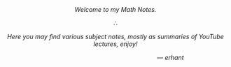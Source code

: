 <p align="center" style="margin-top: 30vh">
  <i>Welcome to my Math Notes.</i>
</p>

<p align="center" style="margin-top: 10px; margin-bottom: 10px;">
&therefore;
</p>

<p align="center">
  <i>Here you may find various subject notes, mostly as summaries of YouTube lectures, enjoy!</i>
</p>

<p align="right" style="margin-right: 10vw">
  <i>&mdash; erhant</i>
</p>
